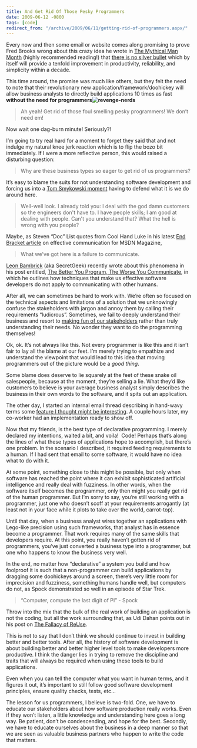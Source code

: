 ```yaml
---
title: And Get Rid Of Those Pesky Programmers
date: 2009-06-12 -0800
tags: [code]
redirect_from: "/archive/2009/06/11/getting-rid-of-programmers.aspx/"
---
```


Every now and then some email or website comes along promising to prove
Fred Brooks wrong about this crazy idea he wrote in [The Mythical Man
Month](http://www.amazon.com/gp/product/0201835959?ie=UTF8&tag=youvebeenhaac-20&linkCode=as2&camp=1789&creative=390957&creativeASIN=0201835959 "The Mythical Man Month")
(highly recommended reading!) that [there is no silver
bullet](http://www.virtualschool.edu/mon/SoftwareEngineering/BrooksNoSilverBullet.html "There is no silver bullet")
which by itself will provide a tenfold improvement in productivity,
reliability, and simplicity within a decade.

This time around, the promise was much like others, but they felt the
need to note that their revolutionary new
application/framework/doohickey will allow business analysts to directly
build applications 10 times as fast **without the need for
programmers![![revenge-nerds](https://haacked.com/images/haacked_com/WindowsLiveWriter/AndGetRidOfThosePeskyProgrammers_A0BE/revenge-nerds_thumb.jpg "revenge-nerds")](https://haacked.com/images/haacked_com/WindowsLiveWriter/AndGetRidOfThosePeskyProgrammers_A0BE/revenge-nerds_2.jpg)**

> Ah yeah! Get rid of those foul smelling pesky programmers! We don’t
> need em!

Now wait one dag-burn minute! Seriously?!

I’m going to try real hard for a moment to forget they said that and not
indulge my natural knee jerk reaction which is to flip the bozo bit
immediately. If I were a more reflective person, this would raised a
disturbing question:

> Why are these business types so eager to get rid of us programmers?

It’s easy to blame the suits for not understanding software development
and forcing us into a [Tom Smykowski
moment](http://www.hulu.com/watch/12879/office-space-people-skills "People Skills on Hulu")
having to defend what it is we do around here.

> Well-well look. I already told you: I deal with the god damn customers
> so the engineers don't have to. I have people skills; I am good at
> dealing with people. Can't you understand that? What the hell is wrong
> with you people?

Maybe, as Steven “Doc” List quotes from Cool Hand Luke in his latest
[End Bracket
article](http://msdn.microsoft.com/en-us/magazine/dd882508.aspx "Think Before You Speak")
on effective communication for MSDN Magazine,

> What we've got here is a failure to communicate.

[Leon Bambrick](http://www.secretgeek.net/ "Leon Bambrick") (aka
SecretGeek) recently wrote about this phenomena in his post entitled,
[The Better You Program, The Worse You
Communicate](http://www.secretgeek.net/program_communicate_4reasons.asp "Programmer communication"),
in which he outlines how techniques that make us effective software
developers do not apply to communicating with other humans.

After all, we can sometimes be hard to work with. We’re often so focused
on the technical aspects and limitations of a solution that we
unknowingly confuse the stakeholders with jargon and annoy them by
calling their requirements “ludicrous”. Sometimes, we fail to deeply
understand their business and resort to [making fun of our
stakeholders](http://www.youtube.com/watch?v=R2a8TRSgzZY "Vendor Client Relationships")
rather than truly understanding their needs. No wonder they want to do
the programming themselves!

Ok, ok. It’s not always like this. Not every programmer is like this and
it isn’t fair to lay all the blame at our feet. I’m merely trying to
empathize and understand the viewpoint that would lead to this idea that
moving programmers out of the picture would be a *good thing*.

Some blame does deserve to lie squarely at the feet of these snake oil
salespeople, because at the moment, they’re selling a lie. What they’d
like customers to believe is your average business analyst simply
describes the business in their own words to the software, and it spits
out an application.

The other day, I started an internal email thread describing in
hand-wavy terms some [feature I thought might be
interesting](https://haacked.com/archive/2009/06/02/alternative-to-expressions.aspx "Alternative To Expressions").
A couple hours later, my co-worker had an implementation ready to show
off.

Now *that* my friends, is the best type of declarative programming. I
merely declared my intentions, waited a bit, and voila!  Code! Perhaps
that’s along the lines of what these types of applications hope to
accomplish, but there’s one problem. In the scenario I described, it
required feeding requirements to a human. If I had sent that email to
some software, it would have no idea what to do with it.

At some point, something close to this might be possible, but only when
software has reached the point where it can exhibit sophisticated
artificial intelligence and really deal with fuzziness. In other words,
when the software itself becomes the programmer, only then might you
really get rid of the human programmer. But I’m sorry to say, you’re
still working with a programmer, just one who doesn’t scoff at your
requirements arrogantly (at least not in your face while it plots to
take over the world, carrot-top).

Until that day, when a business analyst wires together an applications
with Lego-like precision using such frameworks, that analyst has in
essence become a programmer. That work requires many of the same skills
that developers require. At this point, you really haven’t gotten rid of
programmers, you’ve just converted a business type into a programmer,
but one who happens to know the business very well.

In the end, no matter how “declarative” a system you build and how
foolproof it is such that a non-programmer can build applications by
dragging some doohickeys around a screen, there’s very little room for
imprecision and fuzziness, something humans handle well, but computers
do not, as Spock demonstrated so well in an episode of Star Trek.

> “Computer, compute the last digit of PI” - Spock

Throw into the mix that the bulk of the real work of building an
application is not the coding, but all the work surrounding that, as Udi
Dahan points out in his post on [The Fallacy of
ReUse](http://www.udidahan.com/2009/06/07/the-fallacy-of-reuse/ "The Fallacy of ReUse").

This is not to say that I don’t think we should continue to invest in
building better and better tools. After all, the history of software
development is about building better and better higher level tools to
make developers more productive. I think the danger lies in trying to
remove the discipline and traits that will always be required when using
these tools to build applications.

Even when you can tell the computer what you want in human terms, and it
figures it out, it’s important to still follow good software development
principles, ensure quality checks, tests, etc…

The lesson for us programmers, I believe is two-fold. One, we have to
educate our stakeholders about how software production really works.
Even if they won’t listen, a little knowledge and understanding here
goes a long way. Be patient, don’t be condescending, and hope for the
best. Secondly, we have to educate ourselves about the business in a
deep manner so that we are seen as valuable business partners who happen
to write the code that matters.

